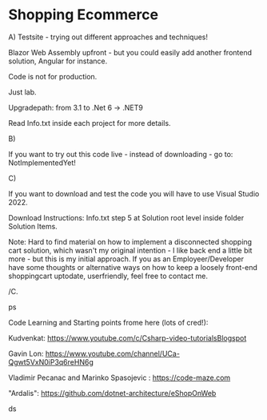 # Shopping Ecommerce

A) Testsite - trying out different approaches and techniques!

Blazor Web Assembly upfront - but you could easily add another frontend solution, Angular for instance.

Code is not for production.

Just lab.

Upgradepath: from 3.1 to .Net 6 -> .NET9

Read Info.txt inside each project for more details.

B)

If you want to try out this code live - instead of downloading - go to: NotImplementedYet!

C)

If you want to download and test the code you will have to use Visual Studio 2022.


Download Instructions: Info.txt step 5 at Solution root level inside folder Solution Items.

Note: Hard to find material on how to implement a disconnected shopping cart solution, which wasn't my original intention - I like back end a little bit more - but this is my initial approach. If you as an Employeer/Developer have some thoughts or alternative ways on how to keep a loosely front-end shoppingcart uptodate, userfriendly, feel free to contact me.

/C.

ps

Code Learning and Starting points frome here (lots of cred!):

Kudvenkat: https://www.youtube.com/c/Csharp-video-tutorialsBlogspot

Gavin Lon: https://www.youtube.com/channel/UCa-Qgwt5VxN0iP3q6reHN6g

Vladimir Pecanac and Marinko Spasojevic : https://code-maze.com

"Ardalis": https://github.com/dotnet-architecture/eShopOnWeb

ds

  
  
  
  
